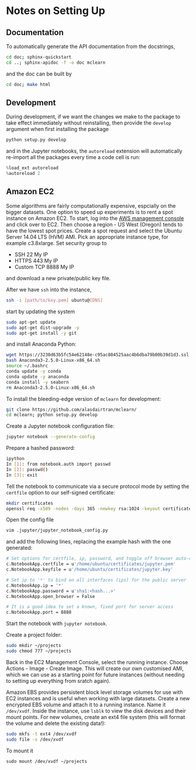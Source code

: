 # Notes on Setting Up



## Documentation

To automatically generate the API documentation from the docstrings,

```sh
cd doc; sphinx-quickstart
cd ..; sphinx-apidoc -f -o doc mclearn
```

and the doc can be built by

```sh
cd doc; make html
```

## Development

During development, if we want the changes we make to the package to take effect immediately without reinstalling, then provide the `develop` argument when first installing the package

```sh
python setup.py develop
```

and in the Jupyter notebooks, the `autoreload` extension will automatically re-import all the packages every time a code cell is run:

```python
%load_ext autoreload
%autoreload 2
```

## Amazon EC2

Some algorithms are fairly computationally expensive, espcially on the bigger datasets. One option to speed up experiments is to rent a spot instance on Amazon EC2. To start, log into the [AWS management console](https://console.aws.amazon.com/) and click over to EC2. Then choose a region - US West (Oregon) tends to have the lowest spot prices. Create a spot request and select the Ubuntu Server 14.04 LTS (HVM) AMI. Pick an appropriate instance type, for example c3.8xlarge. Set security group to

* SSH 22 My IP
* HTTPS 443 My IP
* Custom TCP 8888 My IP

and download a new private/public key file.

After we have `ssh` into the instance,

```sh
ssh -i [path/to/key.pem] ubuntu@[DNS]  
```

start by updating the system

```sh
sudo apt-get update
sudo apt-get dist-upgrade -y
sudo apt-get install -y git
```

and install Anaconda Python:

```sh
wget https://3230d63b5fc54e62148e-c95ac804525aac4b6dba79b00b39d1d3.ssl.cf1.rackcdn.com/Anaconda3-2.5.0-Linux-x86_64.sh
bash Anaconda3-2.5.0-Linux-x86_64.sh
source ~/.bashrc
conda update -y conda
conda update -y anaconda
conda install -y seaborn
rm Anaconda3-2.5.0-Linux-x86_64.sh
```

To install the bleeding-edge version of `mclearn` for development:

```sh
git clone https://github.com/alasdairtran/mclearn/
cd mclearn; python setup.py develop
```

Create a Jupyter notebook configuration file:

```sh
jupyter notebook --generate-config
```

Prepare a hashed password:

```sh
ipython
In [1]: from notebook.auth import passwd
In [2]: passwd()
In [3]: exit
```

Tell the notebook to communicate via a secure protocol mode by setting the `certfile` option to our self-signed certificate:

```sh
mkdir certificates
openssl req -x509 -nodes -days 365 -newkey rsa:1024 -keyout certificates/jupyter.key -out certificates/jupyter.pem
```

Open the config file

```sh
vim .jupyter/jupyter_notebook_config.py
```

and add the following lines, replacing the example hash with the one generated:

```sh
# Set options for certfile, ip, password, and toggle off browser auto-opening
c.NotebookApp.certfile = u'/home/ubuntu/certificates/jupyter.pem'
c.NotebookApp.keyfile = u'/home/ubuntu/certificates/jupyter.key'

# Set ip to '*' to bind on all interfaces (ips) for the public server
c.NotebookApp.ip = '*'
c.NotebookApp.password = u'sha1:<hash...>'
c.NotebookApp.open_browser = False

# It is a good idea to set a known, fixed port for server access
c.NotebookApp.port = 8888
```

Start the notebook with `jupyter notebook`.

Create a project folder:

```sh
sudo mkdir ~/projects
sudo chmod 777 ~/projects
```

Back in the EC2 Management Console, select the running instance. Choose Actions - Image - Create Image. This will create our own customised AMI, which we can use as a starting point for future instances (without needing to setting up everything from sratch again).

Amazon EBS provides persistent block level storage volumes for use with EC2 instances and is useful when working with large datasets. Create a new encrypted EBS volume and attach it to a running instance. Name it `/dev/xvdf`. Inside the instance, use `lsblk` to view the disk devices and their mount points. For new volumes, create an ext4 file system (this will format the volume and delete the existing data!):

```sh
sudo mkfs -t ext4 /dev/xvdf
sudo file -s /dev/xvdf
```

To mount it

```
sudo mount /dev/xvdf ~/projects
```

